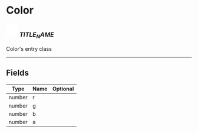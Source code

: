 # Color

### <img src="../../.gitbook/assets/base.png" width="32" height="32" /> $TITLE_NAME$
Color's entry class<br>

-----------------
## Fields

| Type   | Name | Optional |
| ------ | ---- | -------: |
| number | r |  |
| number | g |  |
| number | b |  |
| number | a |  |
